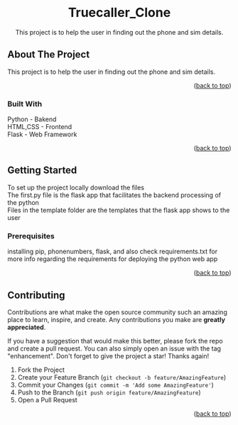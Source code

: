 <!-- Improved compatibility of back to top link: See: https://github.com/othneildrew/Best-README-Template/pull/73 -->
<a name="readme-top"></a>


<!-- PROJECT LOGO -->
<br />
<div align="center">
  <a href="https://github.com/github_username/repo_name"> </a>

<h1 align="center">Truecaller_Clone</h3>

  <p align="center">
    This project is to help the user in finding out the phone and sim details.
    <br />
    
  </p>
</div>




    



<!-- ABOUT THE PROJECT -->
## About The Project

 This project is to help the user in finding out the phone and sim details.
<p align="right">(<a href="#readme-top">back to top</a>)</p>



### Built With

Python - Bakend <br>
HTML,CSS - Frontend<br>
Flask - Web Framework<br>

<p align="right">(<a href="#readme-top">back to top</a>)</p>



<!-- GETTING STARTED -->
## Getting Started

To set up the project locally download the files <br>
The first.py file is the flask app that facilitates the backend processing of the python  <br>
Files in the template folder are the templates that the flask app shows to the user

### Prerequisites

installing pip, phonenumbers, flask, and also check requirements.txt for more info regarding the requirements for deploying the python web app


<p align="right">(<a href="#readme-top">back to top</a>)</p>










<!-- CONTRIBUTING -->
## Contributing

Contributions are what make the open source community such an amazing place to learn, inspire, and create. Any contributions you make are **greatly appreciated**.

If you have a suggestion that would make this better, please fork the repo and create a pull request. You can also simply open an issue with the tag "enhancement".
Don't forget to give the project a star! Thanks again!

1. Fork the Project
2. Create your Feature Branch (`git checkout -b feature/AmazingFeature`)
3. Commit your Changes (`git commit -m 'Add some AmazingFeature'`)
4. Push to the Branch (`git push origin feature/AmazingFeature`)
5. Open a Pull Request

<p align="right">(<a href="#readme-top">back to top</a>)</p>





